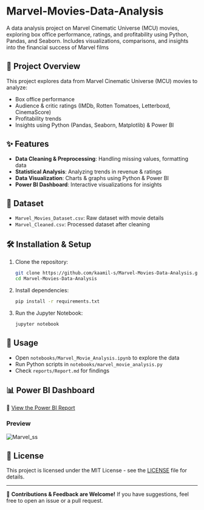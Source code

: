 # Marvel-Movies-Data-Analysis
A data analysis project on Marvel Cinematic Universe (MCU) movies, exploring box office performance, ratings, and profitability using Python, Pandas, and Seaborn. Includes visualizations, comparisons, and insights into the financial success of Marvel films


## 📌 Project Overview

This project explores data from Marvel Cinematic Universe (MCU) movies to analyze:

- Box office performance
- Audience & critic ratings (IMDb, Rotten Tomatoes, Letterboxd, CinemaScore)
- Profitability trends
- Insights using Python (Pandas, Seaborn, Matplotlib) & Power BI




## ✨ Features

- **Data Cleaning & Preprocessing**: Handling missing values, formatting data
- **Statistical Analysis**: Analyzing trends in revenue & ratings
- **Data Visualization**: Charts & graphs using Python & Power BI
- **Power BI Dashboard**: Interactive visualizations for insights

## 📂 Dataset

- `Marvel_Movies_Dataset.csv`: Raw dataset with movie details
- `Marvel_Cleaned.csv`: Processed dataset after cleaning

## 🛠 Installation & Setup

1. Clone the repository:
   ```bash
   git clone https://github.com/kaamil-s/Marvel-Movies-Data-Analysis.git
   cd Marvel-Movies-Data-Analysis
   ```
2. Install dependencies:
   ```bash
   pip install -r requirements.txt
   ```
3. Run the Jupyter Notebook:
   ```bash
   jupyter notebook
   ```

## 🚀 Usage

- Open `notebooks/Marvel_Movie_Analysis.ipynb` to explore the data
- Run Python scripts in `notebooks/marvel_movie_analysis.py`
- Check `reports/Report.md` for findings

## 📊 Power BI Dashboard
🔗 [View the Power BI Report](https://app.powerbi.com/view?r=eyJrIjoiZmQxNDY3ZGYtMmI1OC00NzQxLTkyMGItYTBiNTdjZTcwNDZlIiwidCI6IjM0YmQ4YmVkLTJhYzEtNDFhZS05ZjA4LTRlMGEzZjExNzA2YyJ9&embedImagePlaceholder=true&pageName=ee32cbbc8805bcbf437b)

### Preview
![Marvel_ss](https://github.com/user-attachments/assets/3a1dff27-c56a-4092-9c56-57797e1958f3) 


## 📜 License

This project is licensed under the MIT License - see the [LICENSE](LICENSE) file for details.

---

🔹 **Contributions & Feedback are Welcome!** If you have suggestions, feel free to open an issue or a pull request.


